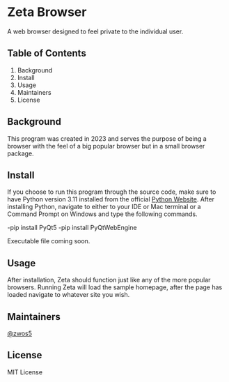 # Zeta Browser
A web browser designed to feel private to the individual user.  

## Table of Contents
1. Background
2. Install
3. Usage
4. Maintainers
5. License

## Background
This program was created in 2023 and serves the purpose of being a browser with the feel of a big popular browser but in a small browser package.

## Install
If you choose to run this program through the source code, make sure to have Python version 3.11 installed from the official [Python Website](https://www.python.org/downloads/).  After installing Python, navigate to either to your IDE or Mac terminal or a Command Prompt on Windows and type the following commands.

-pip install PyQt5
-pip install PyQtWebEngine

Executable file coming soon.

## Usage
After installation, Zeta should function just like any of the more popular browsers.  Running Zeta will load the sample homepage, after the page has loaded navigate to whatever site you wish. 

## Maintainers
[@zwos5](https://github.com/zwos5)

## License
MIT License 
